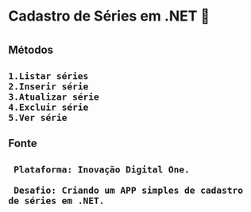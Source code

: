 <h1>Cadastro de Séries em .NET 🎥<h1>
  
  <h2>Métodos<h2>
    
    1.Listar séries
    2.Inserir série
    3.Atualizar série
    4.Excluir série
    5.Ver série
    
   <h2>Fonte<h2>
     
     Plataforma: Inovação Digital One.
     
     Desafio: Criando um APP simples de cadastro de séries em .NET.
